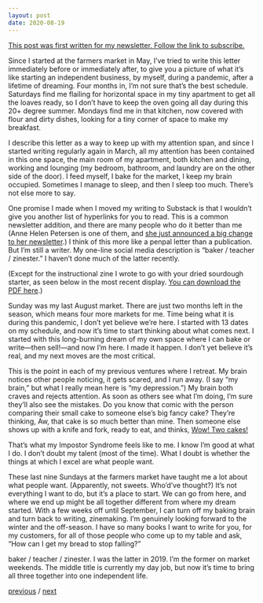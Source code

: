 ```yaml
---
layout: post
date: 2020-08-19
---
```


[This post was first written for my newsletter. Follow the link to subscribe.](https://tinyletter.com/jessdriscoll)

Since I started at the farmers market in May, I’ve tried to write this letter immediately before or immediately after, to give you a picture of what it’s like starting an independent business, by myself, during a pandemic, after a lifetime of dreaming. Four months in, I’m not sure that’s the best schedule. Saturdays find me flailing for horizontal space in my tiny apartment to get all the loaves ready, so I don’t have to keep the oven going all day during this 20+ degree summer. Mondays find me in that kitchen, now covered with flour and dirty dishes, looking for a tiny corner of space to make my breakfast. 

I describe this letter as a way to keep up with my attention span, and since I started writing regularly again in March, all my attention has been contained in this one space, the main room of my apartment, both kitchen and dining, working and lounging (my bedroom, bathroom, and laundry are on the other side of the door). I feed myself, I bake for the market, I keep my brain occupied. Sometimes I manage to sleep, and then I sleep too much. There’s not else more to say.

One promise I made when I moved my writing to Substack is that I wouldn’t give you another list of hyperlinks for you to read. This is a common newsletter addition, and there are many people who do it better than me (Anne Helen Petersen is one of them, and [she just announced a big change to her newsletter](https://annehelen.substack.com/p/some-personal-news-welcome-to-culture).) I think of this more like a penpal letter than a publication. But I’m still a writer. My one-line social media description is “baker / teacher / zinester.” I haven’t done much of the latter recently.

(Except for the instructional zine I wrote to go with your dried sourdough starter, as seen below in the most recent display. [You can download the PDF here](http://jessdriscoll.com/allday/sourdough.pdf).)

Sunday was my last August market. There are just two months left in the season, which means four more markets for me. Time being what it is during this pandemic, I don’t yet believe we’re here. I started with 13 dates on my schedule, and now it’s time to start thinking about what comes next. I started with this long-burning dream of my own space where I can bake or write—then sell!—and now I’m here. I made it happen. I don’t yet believe it’s real, and my next moves are the most critical.

This is the point in each of my previous ventures where I retreat. My brain notices other people noticing, it gets scared, and I run away. (I say “my brain,” but what I really mean here is “my depression.”) My brain both craves and rejects attention. As soon as others see what I’m doing, I’m sure they’ll also see the mistakes. Do you know that comic with the person comparing their small cake to someone else’s big fancy cake? They’re thinking, Aw, that cake is so much better than mine. Then someone else shows up with a knife and fork, ready to eat, and thinks, [Wow! Two cakes!](https://i.pinimg.com/originals/f3/ff/a9/f3ffa96bc7b3324db1f4da2b57295acf.jpg)

That’s what my Impostor Syndrome feels like to me. I know I’m good at what I do. I don’t doubt my talent (most of the time). What I doubt is whether the things at which I excel are what people want.

These last nine Sundays at the farmers market have taught me a lot about what people want. (Apparently, not sweets. Who’d’ve thought?) It’s not everything I want to do, but it’s a place to start. We can go from here, and where we end up might be all together different from where my dream started. With a few weeks off until September, I can turn off my baking brain and turn back to writing, zinemaking. I’m genuinely looking forward to the winter and the off-season. I have so many books I want to write for you, for my customers, for all of those people who come up to my table and ask, “How can I get my bread to stop falling?”

baker / teacher / zinester. I was the latter in 2019. I’m the former on market weekends. The middle title is currently my day job, but now it’s time to bring all three together into one independent life.

<a href="{{page.previous.url}}">previous</a> / <a href="{{page.next.url}}">next</a>
